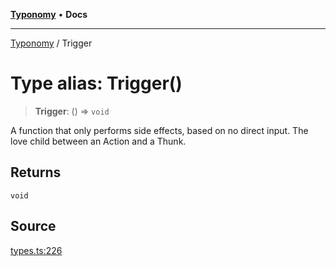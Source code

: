 [**Typonomy**](../README.md) • **Docs**

***

[Typonomy](../globals.md) / Trigger

# Type alias: Trigger()

> **Trigger**: () => `void`

A function that only performs side effects, based on no direct input.
The love child between an Action and a Thunk.

## Returns

`void`

## Source

[types.ts:226](https://github.com/softcraft-development/typonomy/blob/cee340f062935faae6d8d20bbf994df4a652481c/src/types.ts#L226)
